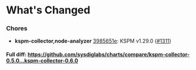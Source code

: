 # What's Changed

### Chores
- **kspm-collector,node-analyzer** [3985651e](https://github.com/sysdiglabs/charts/commit/3985651e0c6d52788fa0e36a740499458571b6b0): KSPM v1.29.0 ([#1311](https://github.com/sysdiglabs/charts/issues/1311))
#### Full diff: https://github.com/sysdiglabs/charts/compare/kspm-collector-0.5.0...kspm-collector-0.6.0
